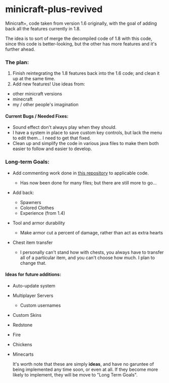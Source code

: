 # minicraft-plus-revived
Minicraft+, code taken from version 1.6 originally, with the goal of adding back all the features currently in 1.8.

The idea is to sort of merge the decompiled code of 1.8 with this code, since this code is better-looking, but the other has more features and it's further ahead.


### The plan:

1. Finish reintegrating the 1.8 features back into the 1.6 code; and clean it up at the same time.
2. Add new features! Use ideas from:
  * other minicraft versions
  * minecraft
  * my / other people's imagination

#### Current Bugs / Needed Fixes:

* Sound effect don't always play when they should.
* I have a system in place to save custom key controls, but lack the menu to edit them... I need to get that fixed.
* Clean up and simplify the code in various java files to make them both easier to follow and easier to develop.

### Long-term Goals:

* Add commenting work done in [this repository](https://github.com/shylor/miniventure) to applicable code.
  * Has now been done for many files; but there are still more to go...

* Add back:
  * Spawners
  * Colored Clothes
  * Experience (from 1.4)

* Tool and armor durability
  * Make armor cut a percent of damage, rather than act as extra hearts

* Chest item transfer
  * I personally can't stand how with chests, you always have to transfer all of a particular item, and you can't choose how much. I plan to change that.

#### Ideas for future additions:

* Auto-update system
* Multiplayer Servers
  * Custom usernames
* Custom Skins
* Redstone
* Fire
* Chickens
* Minecarts

  It's worth note that these are simply **ideas**, and have no garuntee of being implemented any time soon, or even at all. If they become more likely to implement, they will be move to "Long Term Goals".

